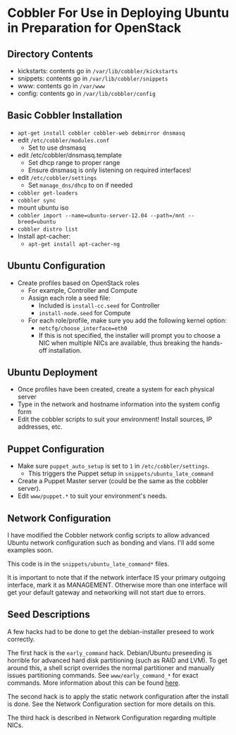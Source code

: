 Cobbler For Use in Deploying Ubuntu in Preparation for OpenStack
================================================================

Directory Contents
------------------
* kickstarts: contents go in `/var/lib/cobbler/kickstarts`
* snippets: contents go in `/var/lib/cobbler/snippets`
* www: contents go in `/var/www`
* config: contents go in `/var/lib/cobbler/config`

Basic Cobbler Installation
--------------------------
* `apt-get install cobbler cobbler-web debmirror dnsmasq`
* edit `/etc/cobbler/modules.conf`
    * Set to use dnsmasq
* edit /etc/cobbler/dnsmasq.template
    * Set dhcp range to proper range
    * Ensure dnsmasq is only listening on required interfaces!
* edit `/etc/cobbler/settings`
    * Set `manage_dns/dhcp` to on if needed
* `cobbler get-loaders`
* `cobbler sync`
* mount ubuntu iso
* `cobbler import --name=ubuntu-server-12.04 --path=/mnt --breed=ubuntu`
* `cobbler distro list` 
* Install apt-cacher:
    * `apt-get install apt-cacher-ng`

Ubuntu Configuration
--------------------
* Create profiles based on OpenStack roles
    * For example, Controller and Compute
    * Assign each role a seed file:
        * Included is `install-cc.seed` for Controller
        * `install-node.seed` for Compute
    * For each role/profile, make sure you add the following kernel option:
        * `netcfg/choose_interface=eth0 `
        * If this is not specified, the installer will prompt you to choose a NIC when multiple NICs are available, thus breaking the hands-off installation.

Ubuntu Deployment
-----------------
* Once profiles have been created, create a system for each physical server
* Type in the network and hostname information into the system config form
* Edit the cobbler scripts to suit your environment! Install sources, IP addresses, etc.

Puppet Configuration
--------------------
* Make sure `puppet_auto_setup` is set to `1` in `/etc/cobbler/settings`.
	* This triggers the Puppet setup in `snippets/ubuntu_late_command`
* Create a Puppet Master server (could be the same as the cobbler server).
* Edit `www/puppet.*` to suit your environment's needs.

Network Configuration
---------------------
I have modified the Cobbler network config scripts to allow advanced Ubuntu network configuration such as bonding and vlans. I'll add some examples soon.

This code is in the `snippets/ubuntu_late_command*` files.

It is important to note that if the network interface IS your primary outgoing interface, mark it as MANAGEMENT. Otherwise more than one interface will get your default gateway and networking will not start due to errors.

Seed Descriptions
-----------------
A few hacks had to be done to get the debian-installer preseed to work correctly.

The first hack is the `early_command` hack. Debian/Ubuntu preseeding is horrible for advanced hard disk partitioning (such as RAID and LVM). To get around this, a shell script overrides the normal partitioner and manually issues partitioning commands. See `www/early_command_*` for exact commands. More information about this can be found [here](http://ubuntuforums.org/showthread.php?t=1495473).

The second hack is to apply the static network configuration after the install is done. See the Network Configuration section for more details on this.

The third hack is described in Network Configuration regarding multiple NICs.
